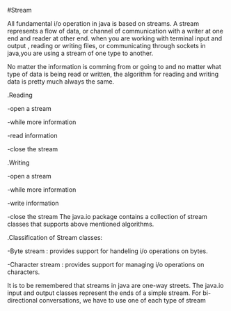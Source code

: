 #Stream

All fundamental i/o operation in java is based on streams. A stream represents a flow of data, or channel of communication with a writer at one end and reader at other end. when you are working with terminal input and output , reading or writing files, or communicating through sockets in java,you are using a stream of one type to another.

No matter the information is comming from or going to and no matter what type of data is being read or written, the algorithm for reading and writing data is pretty much always the same.

.Reading

-open a stream

-while more information

-read information

-close the stream

.Writing

-open a stream

-while more information

-write information

-close the stream The java.io package contains a collection of stream classes that supports above mentioned algorithms.

.Classification of Stream classes:

-Byte stream : provides support for handeling i/o operations on bytes.

-Character stream : provides support for managing i/o operations on characters.

It is to be remembered that streams in java are one-way streets.
The java.io input and output classes represent the ends of a simple stream.
For bi-directional conversations, we have to use one of each type of stream
